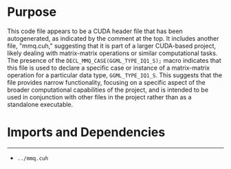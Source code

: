 # Purpose
This code file appears to be a CUDA header file that has been autogenerated, as indicated by the comment at the top. It includes another file, "mmq.cuh," suggesting that it is part of a larger CUDA-based project, likely dealing with matrix-matrix operations or similar computational tasks. The presence of the `DECL_MMQ_CASE(GGML_TYPE_IQ1_S);` macro indicates that this file is used to declare a specific case or instance of a matrix-matrix operation for a particular data type, `GGML_TYPE_IQ1_S`. This suggests that the file provides narrow functionality, focusing on a specific aspect of the broader computational capabilities of the project, and is intended to be used in conjunction with other files in the project rather than as a standalone executable.
# Imports and Dependencies

---
- `../mmq.cuh`



